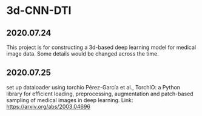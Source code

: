 # 3d-CNN-DTI
## 2020.07.24
This project is for constructing a 3d-based deep learning model for medical image data. Some details would be changed across the time.
## 2020.07.25
set up dataloader  using torchio
Pérez-García et al., TorchIO: a Python library for efficient loading,
preprocessing, augmentation and patch-based sampling of medical images
in deep learning. Link: https://arxiv.org/abs/2003.04696

